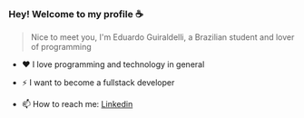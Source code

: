 ### Hey! Welcome to my profile ☕
> Nice to meet you, I'm Eduardo Guiraldelli, a Brazilian student and lover of programming

- :heart: I love programming and technology in general

- ⚡ I want to become a fullstack developer

- 📫 How to reach me: [Linkedin](https://www.linkedin.com/in/guiraldellis/)
